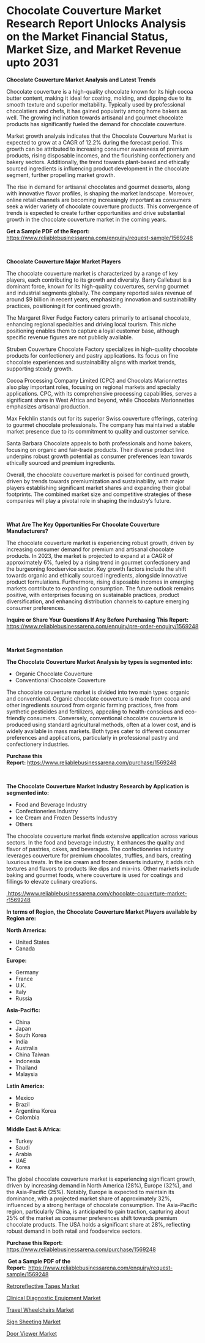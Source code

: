 <p><h1>Chocolate Couverture Market Research Report Unlocks Analysis on the Market Financial Status, Market Size, and Market Revenue upto 2031</h1></p><p><strong>Chocolate Couverture Market Analysis and Latest Trends</strong></p>
<p><p>Chocolate couverture is a high-quality chocolate known for its high cocoa butter content, making it ideal for coating, molding, and dipping due to its smooth texture and superior meltability. Typically used by professional chocolatiers and chefs, it has gained popularity among home bakers as well. The growing inclination towards artisanal and gourmet chocolate products has significantly fueled the demand for chocolate couverture.</p><p>Market growth analysis indicates that the Chocolate Couverture Market is expected to grow at a CAGR of 12.2% during the forecast period. This growth can be attributed to increasing consumer awareness of premium products, rising disposable incomes, and the flourishing confectionery and bakery sectors. Additionally, the trend towards plant-based and ethically sourced ingredients is influencing product development in the chocolate segment, further propelling market growth.</p><p>The rise in demand for artisanal chocolates and gourmet desserts, along with innovative flavor profiles, is shaping the market landscape. Moreover, online retail channels are becoming increasingly important as consumers seek a wider variety of chocolate couverture products. This convergence of trends is expected to create further opportunities and drive substantial growth in the chocolate couverture market in the coming years.</p></p>
<p><strong>Get a Sample PDF of the Report:&nbsp;</strong> <a href="https://www.reliablebusinessarena.com/enquiry/request-sample/1569248?utm_campaign=1599&utm_medium=2&utm_source=Github&utm_content=ia&utm_term=14102024&utm_id=chocolate-couverture">https://www.reliablebusinessarena.com/enquiry/request-sample/1569248</a></p>
<p>&nbsp;</p>
<p><strong>Chocolate Couverture Major Market Players</strong></p>
<p><p>The chocolate couverture market is characterized by a range of key players, each contributing to its growth and diversity. Barry Callebaut is a dominant force, known for its high-quality couvertures, serving gourmet and industrial segments globally. The company reported sales revenue of around $9 billion in recent years, emphasizing innovation and sustainability practices, positioning it for continued growth.</p><p>The Margaret River Fudge Factory caters primarily to artisanal chocolate, enhancing regional specialties and driving local tourism. This niche positioning enables them to capture a loyal customer base, although specific revenue figures are not publicly available.</p><p>Struben Couverture Chocolate Factory specializes in high-quality chocolate products for confectionery and pastry applications. Its focus on fine chocolate experiences and sustainability aligns with market trends, supporting steady growth.</p><p>Cocoa Processing Company Limited (CPC) and Chocolats Marionnettes also play important roles, focusing on regional markets and specialty applications. CPC, with its comprehensive processing capabilities, serves a significant share in West Africa and beyond, while Chocolats Marionnettes emphasizes artisanal production.</p><p>Max Felchlin stands out for its superior Swiss couverture offerings, catering to gourmet chocolate professionals. The company has maintained a stable market presence due to its commitment to quality and customer service.</p><p>Santa Barbara Chocolate appeals to both professionals and home bakers, focusing on organic and fair-trade products. Their diverse product line underpins robust growth potential as consumer preferences lean towards ethically sourced and premium ingredients.</p><p>Overall, the chocolate couverture market is poised for continued growth, driven by trends towards premiumization and sustainability, with major players establishing significant market shares and expanding their global footprints. The combined market size and competitive strategies of these companies will play a pivotal role in shaping the industry’s future.</p></p>
<p>&nbsp;</p>
<p><strong>What Are The Key Opportunities For Chocolate Couverture Manufacturers?</strong></p>
<p><p>The chocolate couverture market is experiencing robust growth, driven by increasing consumer demand for premium and artisanal chocolate products. In 2023, the market is projected to expand at a CAGR of approximately 6%, fueled by a rising trend in gourmet confectionery and the burgeoning foodservice sector. Key growth factors include the shift towards organic and ethically sourced ingredients, alongside innovative product formulations. Furthermore, rising disposable incomes in emerging markets contribute to expanding consumption. The future outlook remains positive, with enterprises focusing on sustainable practices, product diversification, and enhancing distribution channels to capture emerging consumer preferences.</p></p>
<p><strong>Inquire or Share Your Questions If Any Before Purchasing This Report:</strong> <a href="https://www.reliablebusinessarena.com/enquiry/pre-order-enquiry/1569248?utm_campaign=1599&utm_medium=2&utm_source=Github&utm_content=ia&utm_term=14102024&utm_id=chocolate-couverture">https://www.reliablebusinessarena.com/enquiry/pre-order-enquiry/1569248</a></p>
<p>&nbsp;</p>
<p><strong>Market Segmentation</strong></p>
<p><strong>The Chocolate Couverture Market Analysis by types is segmented into:</strong></p>
<p><ul><li>Organic Chocolate Couverture</li><li>Conventional Chocolate Couverture</li></ul></p>
<p><p>The chocolate couverture market is divided into two main types: organic and conventional. Organic chocolate couverture is made from cocoa and other ingredients sourced from organic farming practices, free from synthetic pesticides and fertilizers, appealing to health-conscious and eco-friendly consumers. Conversely, conventional chocolate couverture is produced using standard agricultural methods, often at a lower cost, and is widely available in mass markets. Both types cater to different consumer preferences and applications, particularly in professional pastry and confectionery industries.</p></p>
<p><strong>Purchase this Report:&nbsp;</strong><a href="https://www.reliablebusinessarena.com/purchase/1569248?utm_campaign=1599&utm_medium=2&utm_source=Github&utm_content=ia&utm_term=14102024&utm_id=chocolate-couverture">https://www.reliablebusinessarena.com/purchase/1569248</a></p>
<p>&nbsp;</p>
<p><strong>The Chocolate Couverture Market Industry Research by Application is segmented into:</strong></p>
<p><ul><li>Food and Beverage Industry</li><li>Confectioneries Industry</li><li>Ice Cream and Frozen Desserts Industry</li><li>Others</li></ul></p>
<p><p>The chocolate couverture market finds extensive application across various sectors. In the food and beverage industry, it enhances the quality and flavor of pastries, cakes, and beverages. The confectioneries industry leverages couverture for premium chocolates, truffles, and bars, creating luxurious treats. In the ice cream and frozen desserts industry, it adds rich textures and flavors to products like dips and mix-ins. Other markets include baking and gourmet foods, where couverture is used for coatings and fillings to elevate culinary creations.</p></p>
<p><a href="https://www.reliablebusinessarena.com/chocolate-couverture-market-r1569248?utm_campaign=1599&utm_medium=2&utm_source=Github&utm_content=ia&utm_term=14102024&utm_id=chocolate-couverture">&nbsp;https://www.reliablebusinessarena.com/chocolate-couverture-market-r1569248</a></p>
<p><strong>In terms of Region, the Chocolate Couverture Market Players available by Region are:</strong></p>
<p>
    <p> <strong> North America: </strong>
        <ul>
            <li>United States</li>
            <li>Canada</li>
        </ul>
        </p> 
    <p> <strong> Europe: </strong>
        <ul>
            <li>Germany</li>
            <li>France</li>
            <li>U.K.</li>
            <li>Italy</li>
            <li>Russia</li>
        </ul>
        </p> 
    <p> <strong> Asia-Pacific: </strong>
        <ul>
            <li>China</li>
            <li>Japan</li>
            <li>South Korea</li>
            <li>India</li>
            <li>Australia</li>
            <li>China Taiwan</li>
            <li>Indonesia</li>
            <li>Thailand</li>
            <li>Malaysia</li>
        </ul>
        </p> 
    <p> <strong> Latin America: </strong>
        <ul>
            <li>Mexico</li>
            <li>Brazil</li>
            <li>Argentina Korea</li>
            <li>Colombia</li>
        </ul>
        </p> 
    <p> <strong> Middle East & Africa: </strong>
        <ul>
            <li>Turkey</li>
            <li>Saudi</li>
            <li>Arabia</li>
            <li>UAE</li>
            <li>Korea</li>
        </ul>
    </p>
    </p>
<p><p>The global chocolate couverture market is experiencing significant growth, driven by increasing demand in North America (28%), Europe (32%), and the Asia-Pacific (25%). Notably, Europe is expected to maintain its dominance, with a projected market share of approximately 32%, influenced by a strong heritage of chocolate consumption. The Asia-Pacific region, particularly China, is anticipated to gain traction, capturing about 25% of the market as consumer preferences shift towards premium chocolate products. The USA holds a significant share at 28%, reflecting robust demand in both retail and foodservice sectors.</p></p>
<p><strong>Purchase this Report: </strong><a href="https://www.reliablebusinessarena.com/purchase/1569248?utm_campaign=1599&utm_medium=2&utm_source=Github&utm_content=ia&utm_term=14102024&utm_id=chocolate-couverture">https://www.reliablebusinessarena.com/purchase/1569248</a></p>
<p>&nbsp;<strong>Get a Sample PDF of the Report:&nbsp;&nbsp;</strong><a href="https://www.reliablebusinessarena.com/enquiry/request-sample/1569248?utm_campaign=1599&utm_medium=2&utm_source=Github&utm_content=ia&utm_term=14102024&utm_id=chocolate-couverture">https://www.reliablebusinessarena.com/enquiry/request-sample/1569248</a></p>
<p><strong></strong></p>
<p><p><a href="https://www.linkedin.com/pulse/regulatory-landscape-its-influence-global-retroreflective-tapes-puvyf?trk=public_post_embed_feed-article-content&utm_campaign=1599&utm_medium=2&utm_source=Github&utm_content=ia&utm_term=14102024&utm_id=chocolate-couverture">Retroreflective Tapes Market</a></p><p><a href="https://github.com/YashRP12/Market-Research-Report-List-6/blob/main/clinical-diagnostic-equipment-market.md?utm_campaign=1599&utm_medium=2&utm_source=Github&utm_content=ia&utm_term=14102024&utm_id=chocolate-couverture">Clinical Diagnostic Equipment Market</a></p><p><a href="https://www.linkedin.com/pulse/travel-wheelchairs-market-revolution-2024-2031-trends-shaping-cgz2f?trk=public_post_embed_feed-article-content&utm_campaign=1599&utm_medium=2&utm_source=Github&utm_content=ia&utm_term=14102024&utm_id=chocolate-couverture">Travel Wheelchairs Market</a></p><p><a href="https://www.linkedin.com/pulse/future-innovation-global-sign-sheeting-market-growth-opportunities-hmhsf?trk=public_post_embed_feed-article-content&utm_campaign=1599&utm_medium=2&utm_source=Github&utm_content=ia&utm_term=14102024&utm_id=chocolate-couverture">Sign Sheeting Market</a></p><p><a href="https://www.linkedin.com/pulse/door-viewer-revenue-growth-report-2024-2031-flagshipin-vjoyf?trk=public_post_embed_feed-article-content&utm_campaign=1599&utm_medium=2&utm_source=Github&utm_content=ia&utm_term=14102024&utm_id=chocolate-couverture">Door Viewer Market</a></p></p>